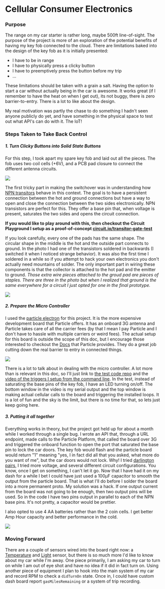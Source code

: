 # Cellular Consumer Electronics
### Purpose
The range on my car starter is rather long, maybe 500ft line-of-sight. The purpose of the project is more of an exploration of the potential benefits of having my key fob connected to the cloud. There are limitations baked into the design of the key fob as it is initially presented:
- I have to be in range
- I have to physically press a clicky button
- I have to preemptively press the button before my trip
- ...

These limitations should be taken with a grain a salt. Having the option to start a car without actually being in the car is awesome. It works great (if I remember to have the heat on when I get out), its not buggy, there is zero barrier-to-entry. There is a lot to like about the design. 

My real motivation was partly the chase to do something I hadn't seen anyone publicly do yet, and have something in the physical space to test out what API's can do with it. The IoT!
### Steps Taken to Take Back Control
##### 1. Turn Clicky Buttons into Solid State Buttons
For this step, I took apart my spare key fob and laid out all the pieces. The fob uses two coil cells (+6V), and a PCB pad closure to connect the different antenna circuits. 

![](https://github.com/larryschirmer/cellular_keyfob/raw/master/pictures/29268450314_26b81df367_o.jpg)

The first tricky part in making the switchover was in understanding how [NPN transitors](https://en.wikipedia.org/wiki/Bipolar_junction_transistor) behave in this context. The goal is to have a persistent connection between the hot and ground connections but have a way to open and close the connection between the two sides electronically. NPN transistors are perfect for this. They offer a base pin that, when voltage is present, saturates the two sides and opens the circuit connection. 

**If you would like to play around with this, then checkout the Circuit Playground I setup as a proof-of-concept [circuit.io/transitor-gate-test](https://circuits.io/circuits/2788834-trasitor-gate-test)**

If you look carefully, every one of the pads has the same shape. The circular shape in the middle is the hot and the outside part connects to ground. In the photo I had one of the transistors soldered in backwards (I switched it when I noticed strange behavior). It was also the first time I soldered in a while so if you attempt to hack your own electronics you don't actually need mountains of solder. The only important part in wiring these components is that the collector is attached to the hot pad and the emitter to ground. _Those extra wire pieces attached to the groud pad are pieces of staples. There are three in the photo but when I realized that ground is the same everywhere for a circuit I just opted for one in the final prototype._

![](https://github.com/larryschirmer/cellular_keyfob/raw/master/pictures/30944340735_527af00ef0_o.jpg)

##### 2. Prepare the Micro Controller
I used the [particle electron](https://docs.particle.io/guide/getting-started/start/electron/) for this project. It is the more expensive development board that Particle offers. It has an onboard 3G antenna and Particle takes care of all the carrier fees (by that I mean I pay Particle and I don't have to hassle with multiple carriers or weird fees). The actual setup for this board is outside the scope of this doc, but I encourage those interested to checkout the [Docs](https://docs.particle.io/guide/getting-started/intro/electron/) that Particle provides. They do a great job cutting down the real barrier to entry in connected things. 

![](https://github.com/larryschirmer/cellular_keyfob/raw/master/pictures/30855970841_1fe563afc8_o.jpg)

There is a lot to talk about in dealing with the micro controller. A lot more than is relevant in this doc, so I'll just link to [the test code repo](https://github.com/larryschirmer/electron_car_hack) and the [video of the triggers I setup from the command line](https://www.flickr.com/photos/78229770@N05/30522003470/). In the test, instead of saturating the base pins of the key fob, I have an LED turning on/off. The bottom window in the video is my serial output and the top window is making actual cellular calls to the board and triggering the installed loops. It is a lot of fun and the sky is the limit, but there is no time for that, so lets just keep going here.

##### 3. Putting it all together
Everything works in theory, but the project got held up for about a month while I worked through a single bug. I wrote an API that, through a URL endpoint, made calls to the Particle Platform, that called the board over 3G and triggered the onboard function to open the port that saturated the base pin to lock the car doors. The key fob would flash and the particle board would return "1" meaning "yes, I in fact did all that you asked, what more do you want of me", but the car doors would not lock. Why! I tried [darlington pairs](https://en.wikipedia.org/wiki/Darlington_transistor), I tried more voltage, and several different circuit configurations. You know, once I get on something, I can't let it go. Now that I have had it on my dash for a while I bet I could have just used a 100µF capacitor to smooth the output from the particle board. That is what I'll do before I solder the board into a more permanent proto. My solution was a hack. If one output current from the board was not going to be enough, then two output pins will be used. So in the code I have two pins output in parallel to each of the NPN base pins. It's not pretty, a capacitor would be prettier. 

I also opted to use 4 AA batteries rather than the 2 coin cells. I get better Amp Hour capacity and better performance in the cold.

![](https://github.com/larryschirmer/cellular_keyfob/raw/master/pictures/32530252605_afac3fd83b_o.jpg)

### Moving Forward

There are a couple of sensors wired into the board right now: a [Temperature](https://www.adafruit.com/product/165) and [Light](https://www.adafruit.com/product/1384) sensor, but there is so much more I'd like to know about my car while I'm away. One piece primarily, I am asking my car to turn on while I am out of eye shot and have no idea if it did in fact turn on. Using another piece of equipment I plan to hook into the main system of my car and record RPM to check a `didTurnOn` state. Once in, I could have custom dash board report `gasMilesRemaining` or a system of trip recording.
